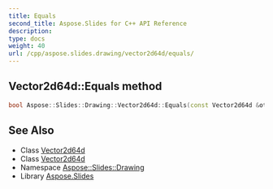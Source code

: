 ```yaml
---
title: Equals
second_title: Aspose.Slides for C++ API Reference
description: 
type: docs
weight: 40
url: /cpp/aspose.slides.drawing/vector2d64d/equals/
---
```

## Vector2d64d::Equals method




```cpp
bool Aspose::Slides::Drawing::Vector2d64d::Equals(const Vector2d64d &other)
```

## See Also

* Class [Vector2d64d](../)
* Class [Vector2d64d](../)
* Namespace [Aspose::Slides::Drawing](../../)
* Library [Aspose.Slides](../../../)
